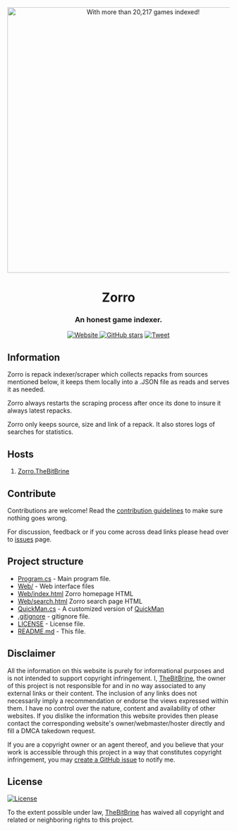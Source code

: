 <div align="center">
  <a href="https://zorro.thebitbrine.com"><img width="600" src="https://zorro.thebitbrine.com/Web/Zorro.Q.png" alt="With more than 20,217 games indexed!"></a>
  <h1 align="center">Zorro</h1>
  <h3 align="center">An honest game indexer.</h3>
</div>

<div align="center">
    <a href="https://zorro.thebitbrine.com">
    <img alt="Website" src="https://img.shields.io/website?style=for-the-badge&url=https%3A%2F%2Fzorro.thebitbrine.com&label=status">
      </a>
  <a href="https://github.com/thebitbrine/zorro"><img src="https://img.shields.io/github/stars/thebitbrine/zorro?color=555&logo=github&style=for-the-badge" alt="GitHub stars"></a>
  <a href="https://twitter.com/intent/tweet?text=Head over to https://zorro.thebitbrine.com/ to find the repack that fits you the best!"><img src="https://img.shields.io/badge/-tweet%20about%20this-1da1f2?logoColor=fff&logo=twitter&labelColor=1da1f2&style=for-the-badge" alt="Tweet"></a>
</div>



## Information

Zorro is repack indexer/scraper which collects repacks from sources mentioned below, it keeps them locally into a .JSON file as reads and serves it as needed.

Zorro always restarts the scraping process after once its done to insure it always latest repacks.

Zorro only keeps source, size and link of a repack. It also stores logs of searches for statistics.



## Hosts

1. [Zorro.TheBitBrine](https://zorro.thebitbrine.com)



## Contribute

Contributions are welcome! Read the [contribution guidelines](contributing.md) to make sure nothing goes wrong.

For discussion, feedback or if you come across dead links please head over to [issues](https://github.com/maximousblk/thebitbrine/issues/) page.

## Project structure

- [Program.cs](Program.cs) - Main program file.
- [Web/](Web/) - Web interface files
- [Web/index.html](Web/index.html) Zorro homepage HTML
- [Web/search.html](Web/search.html) Zorro search page HTML
- [QuickMan.cs](QuickMan.cs) - A customized version of [QuickMan](https://github.com/thebitbrine/QuickMan)
- [.gitignore](.gitignore) - gitignore file.
- [LICENSE](LICENSE) - License file.
- [README.md](README.md) - This file.

## Disclaimer

All the information on this website is purely for informational purposes and is not intended to support copyright infringement. I, [TheBitBrine](https://thebitbrine.com), the owner of this project is not responsible for and in no way associated to any external links or their content. The inclusion of any links does not necessarily imply a recommendation or endorse the views expressed within them. I have no control over the nature, content and availability of other websites. If you dislike the information this website provides then please contact the corresponding website's owner/webmaster/hoster directly and fill a DMCA takedown request.

If you are a copyright owner or an agent thereof, and you believe that your work is accessible through this project in a way that constitutes copyright infringement, you may [create a GitHub issue](https://github.com/thebitbrine/zorro/issues/new) to notify me.

## License

[![License](https://img.shields.io/github/license/maximousblk/piracy?style=for-the-badge)](LICENSE)

To the extent possible under law, [TheBitBrine](https://thebitbrine.com/) has waived all copyright and related or neighboring rights to this project.
